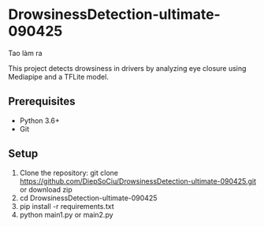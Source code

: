 # DrowsinessDetection-ultimate-090425
Tao làm ra

This project detects drowsiness in drivers by analyzing eye closure using Mediapipe and a TFLite model.

## Prerequisites
- Python 3.6+
- Git

## Setup
1. Clone the repository: git clone https://github.com/DiepSoCiu/DrowsinessDetection-ultimate-090425.git or download zip
2. cd DrowsinessDetection-ultimate-090425
3. pip install -r requirements.txt
4. python main1.py or main2.py

